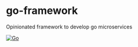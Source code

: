 # go-framework

Opinionated framework to develop go microservices

[![Go](https://github.com/vinr-eu/go-framework/actions/workflows/go.yml/badge.svg)](https://github.com/vinr-eu/go-framework/actions/workflows/go.yml)
